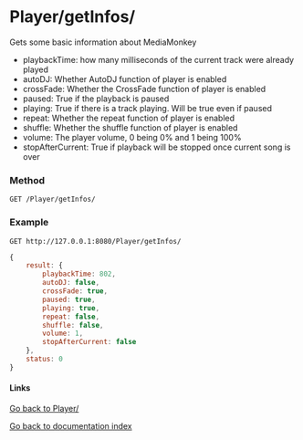 Player/getInfos/
======================

Gets some basic information about MediaMonkey

- playbackTime: how many milliseconds of the current track were already played
- autoDJ: Whether AutoDJ function of player is enabled
- crossFade: Whether the CrossFade function of player is enabled
- paused: True if the playback is paused
- playing: True if there is a track playing. Will be true even if paused
- repeat: Whether the repeat function of player is enabled
- shuffle: Whether the shuffle function of player is enabled
- volume: The player volume, 0 being 0% and 1 being 100%
- stopAfterCurrent: True if playback will be stopped once current song is over 

### Method ###

    GET /Player/getInfos/

### Example ###

    GET http://127.0.0.1:8080/Player/getInfos/

```javascript
{
	result: {
		playbackTime: 802,
		autoDJ: false,
		crossFade: true,
		paused: true,
		playing: true,
		repeat: false,
		shuffle: false,
		volume: 1,
		stopAfterCurrent: false
	},
	status: 0
}
```

#### Links ####

[Go back to Player/](index.md)

[Go back to documentation index](../index.md)